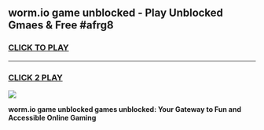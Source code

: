 
## worm.io game unblocked - Play Unblocked Gmaes & Free #afrg8
<h3>
<a href="https://news.freeplayer.one?title=worm.io_game_unblocked&ref=03M">CLICK TO PLAY</a></h3>
<hr>

<h3>
<a href="https://news.freeplayer.one?title=worm.io_game_unblocked&ref=03M">CLICK 2 PLAY</a>
  
</h3>

<a href="https://news.freeplayer.one?title=worm.io_game_unblocked&ref=03M"><img src="https://clearcache.store/games.png"></a>


**worm.io game unblocked games unblocked: Your Gateway to Fun and Accessible Online Gaming**
